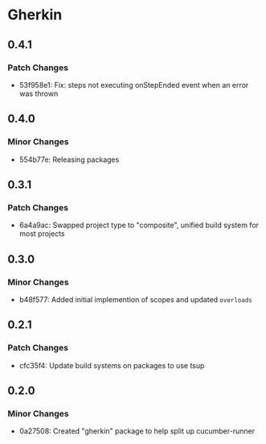 # Gherkin

## 0.4.1

### Patch Changes

- 53f958e1: Fix: steps not executing onStepEnded event when an error was thrown

## 0.4.0

### Minor Changes

- 554b77e: Releasing packages

## 0.3.1

### Patch Changes

- 6a4a9ac: Swapped project type to "composite", unified build system for most projects

## 0.3.0

### Minor Changes

- b48f577: Added initial implemention of scopes and updated `overloads`

## 0.2.1

### Patch Changes

- cfc35f4: Update build systems on packages to use tsup

## 0.2.0

### Minor Changes

- 0a27508: Created "gherkin" package to help split up cucumber-runner
